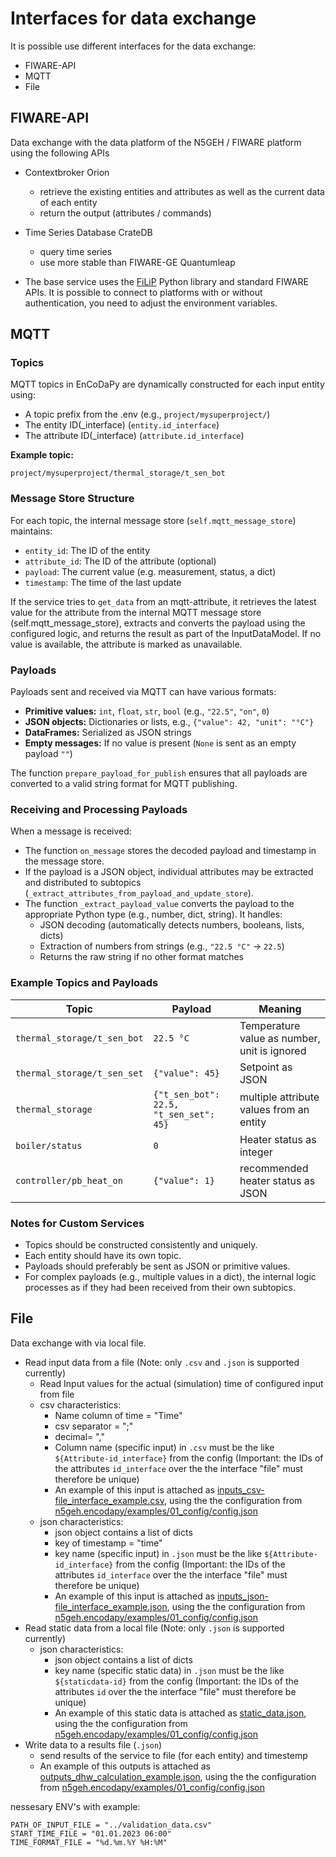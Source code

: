 # Interfaces for data exchange

It is possible use different interfaces for the data exchange:

- FIWARE-API
- MQTT
- File

## FIWARE-API

Data exchange with the data platform of the N5GEH / FIWARE platform using the following APIs

- Contextbroker Orion
  - retrieve the existing entities and attributes as well as the current data of each entity
  - return the output (attributes / commands)
- Time Series Database CrateDB
  - query time series
  - use more stable than FIWARE-GE Quantumleap

- The base service uses the [FiLiP](https://github.com/RWTH-EBC/FiLiP/tree/master/examples) Python library and standard FIWARE APIs. It is possible to connect to platforms with or without authentication, you need to adjust the environment variables.

## MQTT

### Topics

MQTT topics in EnCoDaPy are dynamically constructed for each input entity using:

- A topic prefix from the .env (e.g., `project/mysuperproject/`)
- The entity ID(_interface) (`entity.id_interface`)
- The attribute ID(_interface) (`attribute.id_interface`)

**Example topic:**

```
project/mysuperproject/thermal_storage/t_sen_bot
```

### Message Store Structure

For each topic, the internal message store (`self.mqtt_message_store`) maintains:

- `entity_id`: The ID of the entity
- `attribute_id`: The ID of the attribute (optional)
- `payload`: The current value (e.g. measurement, status, a dict)
- `timestamp`: The time of the last update

If the service tries to `get_data` from an mqtt-attribute, it retrieves the latest value for the attribute from the internal MQTT message store (self.mqtt_message_store), extracts and converts the payload using the configured logic, and returns the result as part of the InputDataModel. If no value is available, the attribute is marked as unavailable.

### Payloads

Payloads sent and received via MQTT can have various formats:

- **Primitive values:** `int`, `float`, `str`, `bool` (e.g., `"22.5"`, `"on"`, `0`)
- **JSON objects:** Dictionaries or lists, e.g., `{"value": 42, "unit": "°C"}`
- **DataFrames:** Serialized as JSON strings
- **Empty messages:** If no value is present (`None` is sent as an empty payload `""`)

The function `prepare_payload_for_publish` ensures that all payloads are converted to a valid string format for MQTT publishing.

### Receiving and Processing Payloads

When a message is received:

- The function `on_message` stores the decoded payload and timestamp in the message store.
- If the payload is a JSON object, individual attributes may be extracted and distributed to subtopics (`_extract_attributes_from_payload_and_update_store`).
- The function `_extract_payload_value` converts the payload to the appropriate Python type (e.g., number, dict, string). It handles:
  - JSON decoding (automatically detects numbers, booleans, lists, dicts)
  - Extraction of numbers from strings (e.g., `"22.5 °C"` → `22.5`)
  - Returns the raw string if no other format matches

### Example Topics and Payloads

| Topic                         | Payload                                  | Meaning                                      |
|-------------------------------|------------------------------------------|----------------------------------------------|
| `thermal_storage/t_sen_bot`   | `22.5 °C`                                | Temperature value as number, unit is ignored |
| `thermal_storage/t_sen_set`   | `{"value": 45}`                          | Setpoint as JSON                             |
| `thermal_storage`             | `{"t_sen_bot": 22.5, "t_sen_set": 45}`   | multiple attribute values from an entity     |
| `boiler/status`               | `0`                                      | Heater status as integer                     |
| `controller/pb_heat_on`       | `{"value": 1}`                           | recommended heater status as JSON            |

### Notes for Custom Services

- Topics should be constructed consistently and uniquely.
- Each entity should have its own topic.
- Payloads should preferably be sent as JSON or primitive values.
- For complex payloads (e.g., multiple values in a dict), the internal logic processes as if they had been received from their own subtopics.

## File

Data exchange with via local file.

- Read input data from a file (Note: only `.csv` and `.json` is supported currently)
  - Read Input values for the actual (simulation) time of configured input from file
  - csv characteristics:
    - Name column of time = "Time"
    - csv separator = ";"
    - decimal= ","
    - Column name (specific input) in `.csv` must be the like `${Attribute-id_interface}` from the config (Important: the IDs of the attributes `id_interface` over the the interface "file" must therefore be unique)
    - An example of this input is attached as [inputs_csv-file_interface_example.csv](./inputs_csv-file_interface_example.csv), using the the configuration from [n5geh.encodapy/examples/01_config/config.json](./../01_config/config.json)
  - json characteristics:
    - json object contains a list of dicts
    - key of timestamp = "time"
    - key name (specific input) in `.json` must be the like `${Attribute-id_interface}` from the config (Important: the IDs of the attributes `id_interface` over the the interface "file" must therefore be unique)
    - An example of this input is attached as [inputs_json-file_interface_example.json](./inputs_json-file_interface_example.json), using the the configuration from [n5geh.encodapy/examples/01_config/config.json](./../01_config/config.json)
- Read static data from a local file (Note: only `.json` is supported currently)
  - json characteristics:
    - json object contains a list of dicts
    - key name (specific static data) in `.json` must be the like `${staticdata-id}` from the config (Important: the IDs of the attributes `id` over the the interface "file" must therefore be unique)
    - An example of this static data is attached as [static_data.json](./static_data.json), using the the configuration from [n5geh.encodapy/examples/01_config/config.json](./../01_config/config.json)
- Write data to a results file (`.json`)
  - send results of the service to file (for each entity) and timestemp
  - An example of this outputs is attached as [outputs_dhw_calculation_example.json](./outputs_dhw_calculation_example.json), using the the configuration from [n5geh.encodapy/examples/01_config/config.json](./../01_config/config.json)

nessesary ENV's with example:

```
PATH_OF_INPUT_FILE = "../validation_data.csv"
START_TIME_FILE = "01.01.2023 06:00"
TIME_FORMAT_FILE = "%d.%m.%Y %H:%M"
```
